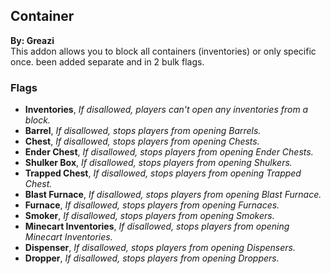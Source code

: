 ## Container
**By: Greazi**<br>
This addon allows you to block all containers (inventories) or only specific once. been added separate and in 2 bulk flags.
<br>

### Flags
* **Inventories**, *If disallowed, players can't open any inventories from a block.*
* **Barrel**, *If disallowed, stops players from opening Barrels.*
* **Chest**, *If disallowed, stops players from opening Chests.*
* **Ender Chest**, *If disallowed, stops players from opening Ender Chests.*
* **Shulker Box**, *If disallowed, stops players from opening Shulkers.*
* **Trapped Chest**, *If disallowed, stops players from opening Trapped Chest.*
* **Blast Furnace**, *If disallowed, stops players from opening Blast Furnace.*
* **Furnace**, *If disallowed, stops players from opening Furnaces.*
* **Smoker**, *If disallowed, stops players from opening Smokers.*
* **Minecart Inventories**, *If disallowed, stops players from opening Minecart Inventories.*
* **Dispenser**, *If disallowed, stops players from opening Dispensers.*
* **Dropper**, *If disallowed, stops players from opening Droppers.*
